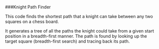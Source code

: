 ###Knight Path Finder

This code finds the shortest path that a knight can take between any two squares on a chess board.

It generates a tree of all the paths the knight could take from a given start position in a breadth-first manner. The path is found by looking up the target square (breadth-first search) and tracing back its path.